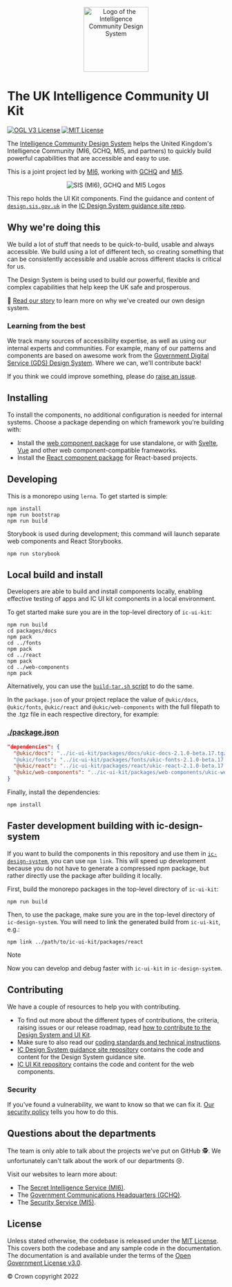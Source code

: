<!-- markdownlint-disable-next-line -->
<p align="center">
  <img width="150px" src="/static/icds-logo.png" alt="Logo of the Intelligence Community Design System">
</p>

# The UK Intelligence Community UI Kit

[![OGL V3 License](https://img.shields.io/badge/license-OGLv3-blue.svg)](https://github.com/mi6/ic-design-system/tree/main/LICENSE)
[![MIT License](https://img.shields.io/badge/license-MIT-blue.svg)](https://github.com/mi6/ic-design-system/tree/main/LICENSE)

The [Intelligence Community Design System](https://design.sis.gov.uk) helps the United Kingdom's Intelligence Community (MI6, GCHQ, MI5, and partners) to quickly build powerful capabilities that are accessible and easy to use.

This is a joint project led by [MI6](https://www.sis.gov.uk), working with [GCHQ](https://www.gchq.gov.uk) and [MI5](https://www.mi5.gov.uk).

<!-- markdownlint-disable-next-line -->
<p align="center">
  <img src="/static/icds-orgs.png" alt="SIS (MI6), GCHQ and MI5 Logos">
</p>

This repo holds the UI Kit components. Find the guidance and content of [`design.sis.gov.uk`](https://design.sis.gov.uk) in the [IC Design System guidance site repo](https://github.com/mi6/ic-design-system).

## Why we're doing this

We build a lot of stuff that needs to be quick-to-build, usable and always accessible. We build using a lot of different tech, so creating something that can be consistently accessible and usable across different stacks is critical for us.

The Design System is being used to build our powerful, flexible and complex capabilities that help keep the UK safe and prosperous.

📖 [Read our story](https://design.sis.gov.uk/get-started/a-design-system) to learn more on why we've created our own design system.

### Learning from the best

We track many sources of accessibility expertise, as well as using our internal experts and communities. For example, many of our patterns and components are based on awesome work from the [Government Digital Service (GDS) Design System](https://design-system.service.gov.uk/). Where we can, we'll contribute back!

If you think we could improve something, please do [raise an issue](https://github.com/mi6/ic-ui-kit/issues/new/choose).

## Installing

To install the components, no additional configuration is needed for internal systems. Choose a package depending on which framework you're building with:

* Install the [web component package](packages/web-components/README.md) for use standalone, or with [Svelte](https://design.sis.gov.uk/get-started/install-components/svelte), [Vue](https://design.sis.gov.uk/get-started/install-components/vue) and other web component-compatible frameworks.
* Install the [React component package](packages/react/README.md) for React-based projects.

## Developing

This is a monorepo using `lerna`. To get started is simple:

```console
npm install
npm run bootstrap
npm run build
```

Storybook is used during development; this command will launch separate web components and React Storybooks.

```console
npm run storybook
```

## Local build and install

Developers are able to build and install components locally, enabling effective testing of apps and IC UI kit components in a local environment.

To get started make sure you are in the top-level directory of `ic-ui-kit`:

```console
npm run build
cd packages/docs
npm pack
cd ../fonts
npm pack
cd ../react
npm pack
cd ../web-components
npm pack
```
Alternatively, you can use the [`build-tar.sh` script](./build-tar.sh) to do the same.

In the `package.json` of your project replace the value of `@ukic/docs`, `@ukic/fonts`, `@ukic/react` and `@ukic/web-components` with the full filepath to the .tgz file in each respective directory, for example:

### [./package.json](https://github.com/mi6/ic-ui-kit/blob/main/package.json)

```json
"dependencies": {
  "@ukic/docs": "../ic-ui-kit/packages/docs/ukic-docs-2.1.0-beta.17.tgz"
  "@ukic/fonts": "../ic-ui-kit/packages/fonts/ukic-fonts-2.1.0-beta.17.tgz",
  "@ukic/react": "../ic-ui-kit/packages/react/ukic-react-2.1.0-beta.17.tgz",
  "@ukic/web-components": "../ic-ui-kit/packages/web-components/ukic-web-components-2.1.0-beta.17.tgz",
}
```

Finally, install the dependencies:

```console
npm install
```

## Faster development building with ic-design-system

If you want to build the components in this repository and use them in [`ic-design-system`](https://github.com/mi6/ic-design-system), you can use `npm link`. This will speed up development because you do not have to generate a compressed npm package, but rather directly use the package after building it locally.

First, build the monorepo packages in the top-level directory of `ic-ui-kit`:

```console
npm run build
```

Then, to use the package, make sure you are in the top-level directory of `ic-design-system`. You will need to link the generated build from `ic-ui-kit`, e.g.: 

```console
npm link ../path/to/ic-ui-kit/packages/react
```
> [!NOTE]
> Now you can develop and debug faster with `ic-ui-kit` in `ic-design-system`.

## Contributing

We have a couple of resources to help you with contributing.

- To find out more about the different types of contributions, the criteria, raising issues or our release roadmap, read [how to contribute to the Design System and UI Kit](https://design.sis.gov.uk/community/contribute).
- Make sure to also read our [coding standards and technical instructions](CONTRIBUTING.md).
- [IC Design System guidance site repository](https://github.com/mi6/ic-design-system) contains the code and content for the Design System guidance site.
- [IC UI Kit repository](https://github.com/mi6/ic-ui-kit) contains the code and content for the web components.

### Security

If you've found a vulnerability, we want to know so that we can fix it. [Our security policy](SECURITY.md) tells you how to do this.

## Questions about the departments

The team is only able to talk about the projects we've put on GitHub 🕵️. We unfortunately can't talk about the work of our departments 😢.

Visit our websites to learn more about:

- The [Secret Intelligence Service (MI6)](https://www.sis.gov.uk).
- The [Government Communications Headquarters (GCHQ)](https://www.gchq.gov.uk).
- The [Security Service (MI5)](https://www.mi5.gov.uk).

## License

Unless stated otherwise, the codebase is released under the [MIT License](https://opensource.org/licenses/MIT). This covers both the codebase and any sample code in the documentation. The documentation is and available under the terms of the [Open Government License v3.0](https://www.nationalarchives.gov.uk/doc/open-government-licence/version/3/).

© Crown copyright 2022